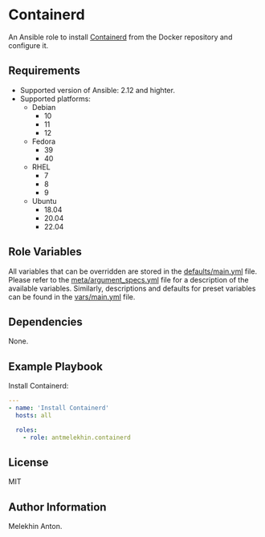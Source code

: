 Containerd
==========

An Ansible role to install [Containerd](https://github.com/containerd/containerd) from the Docker repository and configure it.

Requirements
------------

- Supported version of Ansible: 2.12 and highter.
- Supported platforms:
  - Debian
    - 10
    - 11
    - 12
  - Fedora
    - 39
    - 40
  - RHEL
    - 7
    - 8
    - 9
  - Ubuntu
    - 18.04
    - 20.04
    - 22.04

Role Variables
--------------

All variables that can be overridden are stored in the [defaults/main.yml](defaults/main.yml) file.
Please refer to the [meta/argument_specs.yml](meta/argument_specs.yml) file for a description of the available variables.
Similarly, descriptions and defaults for preset variables can be found in the [vars/main.yml](vars/main.yml) file.

Dependencies
------------

None.

Example Playbook
----------------

Install Containerd:

```yaml
---
- name: 'Install Containerd'
  hosts: all

  roles:
    - role: antmelekhin.containerd
```

License
-------

MIT

Author Information
------------------

Melekhin Anton.
